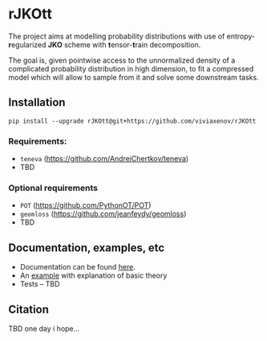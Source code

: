 # rJKOtt

The project aims at modelling probability distributions with use of entropy-**r**egularized **JKO** scheme with **t**ensor-**t**rain decomposition.

The goal is, given pointwise access to the unnormalized density of a complicated probability distribution in high dimension, to fit a compressed model which will allow to sample from it and solve some downstream tasks.

## Installation
```
pip install --upgrade rJKOtt@git+https://github.com/viviaxenov/rJKOtt
```
### Requirements:
  - `teneva` (https://github.com/AndreiChertkov/teneva)
  - TBD
### Optional requirements
  - `POT` (https://github.com/PythonOT/POT)
  - `geomloss` (https://github.com/jeanfeydy/geomloss)
  - TBD

## Documentation, examples, etc
  - Documentation can be found [here](viviaxenov.github.io/rJKOtt/).
  - An [example](https://viviaxenov.github.io/rJKOtt/_include/notebooks/ex_sampling.html) with explanation of basic theory
  - Tests  &ndash; TBD
## Citation
TBD one day i hope...
